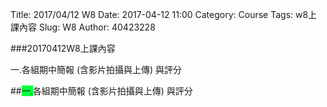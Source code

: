 Title: 2017/04/12 W8
Date: 2017-04-12 11:00
Category: Course
Tags: w8上課內容
Slug: W8
Author: 40423228

###20170412W8上課內容

一.各組期中簡報 (含影片拍攝與上傳) 與評分

<!-- PELICAN_END_SUMMARY -->

##<span style="background-color: #00ff37">一.</span>各組期中簡報 (含影片拍攝與上傳) 與評分

